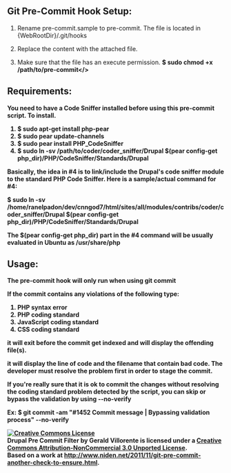 Git Pre-Commit Hook Setup:
------

1. Rename pre-commit.sample to pre-commit. The file is located in {WebRootDir}/.git/hooks

2. Replace the content with the attached file.

3. Make sure that the file has an execute permission.
   <strong>$ sudo chmod +x /path/to/pre-commit</<strong>>

Requirements:
-------------

You need to have a Code Sniffer installed before using this pre-commit script. To install.

1. <strong>$ sudo apt-get install php-pear<strong>
2. <strong>$ sudo pear update-channels<strong>
3. <strong>$ sudo pear install PHP_CodeSniffer<strong>
4. <strong>$ sudo ln -sv /path/to/coder/coder_sniffer/Drupal $(pear config-get php_dir)/PHP/CodeSniffer/Standards/Drupal<strong>

Basically, the idea in #4 is to link/include the Drupal's code sniffer module to the standard PHP Code Sniffer. Here is a sample/actual command for #4:

<strong>$ sudo ln -sv /home/ranelpadon/dev/cnngod7/html/sites/all/modules/contribs/coder/coder_sniffer/Drupal $(pear config-get php_dir)/PHP/CodeSniffer/Standards/Drupal</strong>

The <strong>$(pear config-get php_dir)</strong> part in the #4 command will be usually evaluated in Ubuntu as <strong>/usr/share/php</strong>


Usage:
--------

The <strong>pre-commit</strong> hook will only run when using <strong>git commit</strong>

If the commit contains any violations of the following type:

1. PHP syntax error
2. PHP coding standard
3. JavaScript coding standard
4. CSS coding standard

it will exit before the commit get indexed and will display the offending file(s).

it will display the line of code and the filename that contain bad code. The developer must resolve the problem first in order to stage the commit.

If you're really sure that it is ok to commit the changes without resolving the coding standard problem detected by the script, you can skip or bypass the validation by using <strong>--no-verify</strong>

Ex: <strong>$ git commit -am "#1452 Commit message | Bypassing validation process" --no-verify</strong>

<a rel="license" href="http://creativecommons.org/licenses/by-nc/3.0/deed.en_US"><img alt="Creative Commons License" style="border-width:0" src="http://i.creativecommons.org/l/by-nc/3.0/88x31.png" /></a><br /><span xmlns:dct="http://purl.org/dc/terms/" property="dct:title">Drupal Pre Commit Filter</span> by <span xmlns:cc="http://creativecommons.org/ns#" property="cc:attributionName">Gerald Villorente</span> is licensed under a <a rel="license" href="http://creativecommons.org/licenses/by-nc/3.0/deed.en_US">Creative Commons Attribution-NonCommercial 3.0 Unported License</a>.<br />Based on a work at <a xmlns:dct="http://purl.org/dc/terms/" href="http://www.niden.net/2011/11/git-pre-commit-another-check-to-ensure.html" rel="dct:source">http://www.niden.net/2011/11/git-pre-commit-another-check-to-ensure.html</a>.
